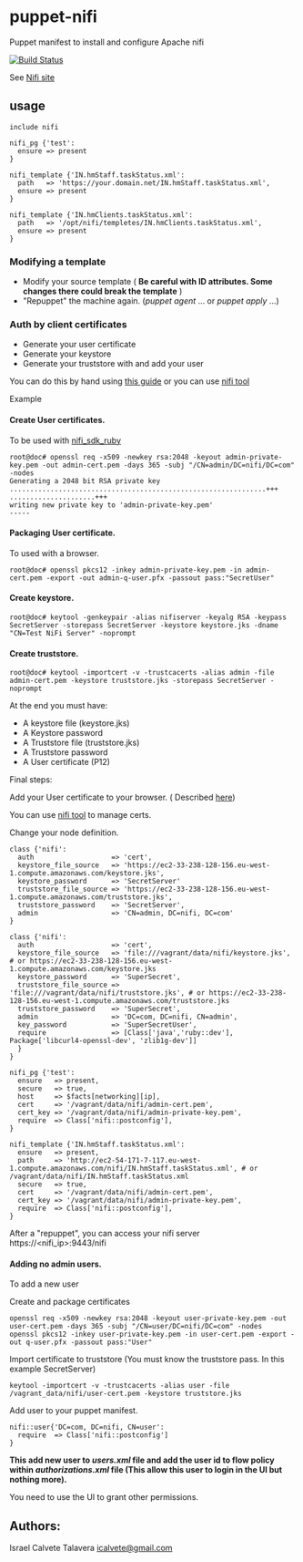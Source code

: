 # puppet-nifi

Puppet manifest to install and configure Apache nifi

[![Build Status](https://secure.travis-ci.org/icalvete/puppet-nifi.png)](http://travis-ci.org/icalvete/puppet-nifi)

See [Nifi site](https://nifi.apache.org/)

## usage

```puppet
include nifi

nifi_pg {'test':
  ensure => present
}

nifi_template {'IN.hmStaff.taskStatus.xml':
  path   => 'https://your.domain.net/IN.hmStaff.taskStatus.xml',
  ensure => present
}

nifi_template {'IN.hmClients.taskStatus.xml':
  path   => '/opt/nifi/templetes/IN.hmClients.taskStatus.xml',
  ensure => present
}
```

### Modifying a template

* Modify your source template ( **Be careful with ID attributes. Some changes there could break the template** )
* "Repuppet" the machine again. (*puppet agent* ... or *puppet apply* ...)

### Auth by client certificates

* Generate your user certificate
* Generate your keystore
* Generate your truststore with and add your user

You can do this by hand using [this guide](https://www.batchiq.com/nifi-configuring-ssl-auth.html) or you can use [nifi tool](https://nifi.apache.org/docs/nifi-docs/html/administration-guide.html#tls-generation-toolkit)

Example


#### Create User certificates.

To be used with [nifi_sdk_ruby](https://github.com/icalvete/nifi_sdk_ruby/)

```
root@doc# openssl req -x509 -newkey rsa:2048 -keyout admin-private-key.pem -out admin-cert.pem -days 365 -subj "/CN=admin/DC=nifi/DC=com" -nodes
Generating a 2048 bit RSA private key
...............................................................+++
.....................+++
writing new private key to 'admin-private-key.pem'
-----
```

#### Packaging User certificate.

To used with a browser.

```
root@doc# openssl pkcs12 -inkey admin-private-key.pem -in admin-cert.pem -export -out admin-q-user.pfx -passout pass:"SecretUser"
```

#### Create keystore.
```
root@doc# keytool -genkeypair -alias nifiserver -keyalg RSA -keypass SecretServer -storepass SecretServer -keystore keystore.jks -dname "CN=Test NiFi Server" -noprompt
```

#### Create truststore.
```
root@doc# keytool -importcert -v -trustcacerts -alias admin -file admin-cert.pem -keystore truststore.jks -storepass SecretServer -noprompt
```

At the end you must have:

* A keystore file (keystore.jks)
* A Keystore password
* A Truststore file (truststore.jks)
* A Truststore password
* A User certificate (P12)

Final steps:

Add your User certificate to your browser. ( Described [here](https://www.batchiq.com/nifi-configuring-ssl-auth.html))

You can use [nifi tool](https://nifi.apache.org/docs/nifi-docs/html/administration-guide.html#tls-generation-toolkit) to manage certs. 

Change your node definition.

```puppet
class {'nifi':
  auth                   => 'cert',
  keystore_file_source   => 'https://ec2-33-238-128-156.eu-west-1.compute.amazonaws.com/keystore.jks',
  keystore_password      => 'SecretServer'
  truststore_file_source => 'https://ec2-33-238-128-156.eu-west-1.compute.amazonaws.com/truststore.jks',
  truststore_password    => 'SecretServer',
  admin                  => 'CN=admin, DC=nifi, DC=com'
}

class {'nifi':
  auth                   => 'cert',
  keystore_file_source   => 'file:///vagrant/data/nifi/keystore.jks', # or https://ec2-33-238-128-156.eu-west-1.compute.amazonaws.com/keystore.jks
  keystore_password      => 'SuperSecret',
  truststore_file_source => 'file:///vagrant/data/nifi/truststore.jks', # or https://ec2-33-238-128-156.eu-west-1.compute.amazonaws.com/truststore.jks
  truststore_password    => 'SuperSecret',
  admin                  => 'DC=com, DC=nifi, CN=admin',
  key_password           => 'SuperSecretUser',
  require                => [Class['java','ruby::dev'], Package['libcurl4-openssl-dev', 'zlib1g-dev']]
  } 
}

nifi_pg {'test':
  ensure   => present,
  secure   => true,
  host     => $facts[networking][ip],
  cert     => '/vagrant/data/nifi/admin-cert.pem',
  cert_key => '/vagrant/data/nifi/admin-private-key.pem',
  require  => Class['nifi::postconfig'],
}

nifi_template {'IN.hmStaff.taskStatus.xml':
  ensure   => present,
  path     => 'http://ec2-54-171-7-117.eu-west-1.compute.amazonaws.com/nifi/IN.hmStaff.taskStatus.xml', # or /vagrant/data/nifi/IN.hmStaff.taskStatus.xml
  secure   => true,
  cert     => '/vagrant/data/nifi/admin-cert.pem',
  cert_key => '/vagrant/data/nifi/admin-private-key.pem',
  require  => Class['nifi::postconfig'],
}
```

After a "repuppet", you can access your nifi server https://<nifi_ip>:9443/nifi

#### Adding no admin users.

To add a new user

Create and package certificates

```
openssl req -x509 -newkey rsa:2048 -keyout user-private-key.pem -out user-cert.pem -days 365 -subj "/CN=user/DC=nifi/DC=com" -nodes
openssl pkcs12 -inkey user-private-key.pem -in user-cert.pem -export -out q-user.pfx -passout pass:"User"
```

Import certificate to truststore (You must know the truststore pass. In this example SecretServer)

```
keytool -importcert -v -trustcacerts -alias user -file /vagrant_data/nifi/user-cert.pem -keystore truststore.jks
```

Add user to your puppet manifest.

```puppet
nifi::user{'DC=com, DC=nifi, CN=user':
  require  => Class['nifi::postconfig']
}
```

**This add new user to _users.xml_ file and add the user id to flow policy within _authorizations.xml_ file (This allow this user to login in the UI but nothing more).**

You need to use the UI to grant other permissions.

## Authors:

Israel Calvete Talavera <icalvete@gmail.com>

